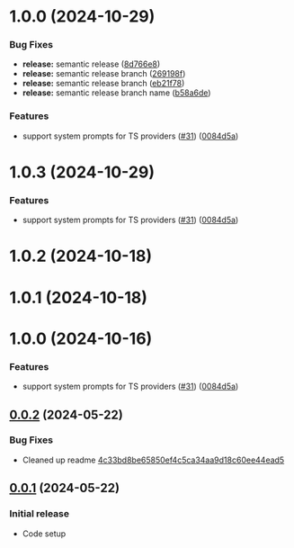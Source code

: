 # 1.0.0 (2024-10-29)

### Bug Fixes

- **release:** semantic release ([8d766e8](https://github.com/Not-Diamond/notdiamond-node/commit/8d766e847f3c719304abc007499f306dbd883938))
- **release:** semantic release branch ([269198f](https://github.com/Not-Diamond/notdiamond-node/commit/269198fe2e12d0e1dbf248e372bcae13eb5ce6ad))
- **release:** semantic release branch ([eb21f78](https://github.com/Not-Diamond/notdiamond-node/commit/eb21f7801bdd31585d22463102aafa37c0fa9bab))
- **release:** semantic release branch name ([b58a6de](https://github.com/Not-Diamond/notdiamond-node/commit/b58a6de47e43db7b6f2bb2cc3ad580f81de9395c))

### Features

- support system prompts for TS providers ([#31](https://github.com/Not-Diamond/notdiamond-node/issues/31)) ([0084d5a](https://github.com/Not-Diamond/notdiamond-node/commit/0084d5aa21d72332a4ac49afbd724dfe836b4b2e))

# 1.0.3 (2024-10-29)

### Features

- support system prompts for TS providers ([#31](https://github.com/Not-Diamond/notdiamond-node/issues/31)) ([0084d5a](https://github.com/Not-Diamond/notdiamond-node/commit/0084d5aa21d72332a4ac49afbd724dfe836b4b2e))

# 1.0.2 (2024-10-18)

# 1.0.1 (2024-10-18)

# 1.0.0 (2024-10-16)

### Features

- support system prompts for TS providers ([#31](https://github.com/Not-Diamond/notdiamond-node/issues/31)) ([0084d5a](https://github.com/Not-Diamond/notdiamond-node/commit/0084d5aa21d72332a4ac49afbd724dfe836b4b2e))

## [0.0.2](https://github.com/Not-Diamond/notdiamond-node/pull/4) (2024-05-22)

### Bug Fixes

- Cleaned up readme [4c33bd8be65850ef4c5ca34aa9d18c60ee44ead5](https://github.com/Not-Diamond/notdiamond-node/pull/4/commits/4c33bd8be65850ef4c5ca34aa9d18c60ee44ead5)

## [0.0.1](https://github.com/Not-Diamond/notdiamond-node/tree/32bccf352544414e1486c170b90cf00f75041190) (2024-05-22)

### Initial release

- Code setup
